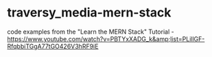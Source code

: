 # traversy_media-mern-stack
code examples from the "Learn the MERN Stack" Tutorial - https://www.youtube.com/watch?v=PBTYxXADG_k&amp;list=PLillGF-RfqbbiTGgA77tGO426V3hRF9iE
